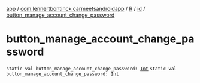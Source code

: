 [app](../../../index.md) / [com.lennertbontinck.carmeetsandroidapp](../../index.md) / [R](../index.md) / [id](index.md) / [button_manage_account_change_password](./button_manage_account_change_password.md)

# button_manage_account_change_password

`static val button_manage_account_change_password: `[`Int`](https://kotlinlang.org/api/latest/jvm/stdlib/kotlin/-int/index.html)
`static val button_manage_account_change_password: `[`Int`](https://kotlinlang.org/api/latest/jvm/stdlib/kotlin/-int/index.html)